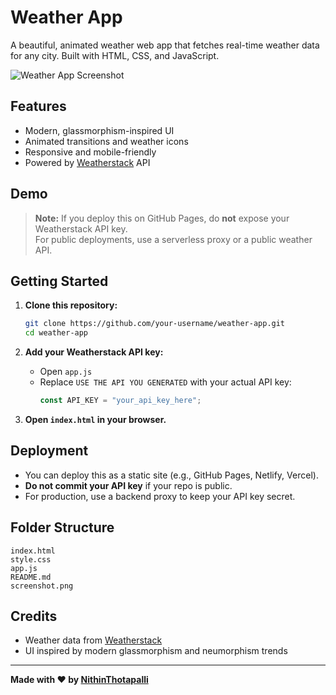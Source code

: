 # Weather App

A beautiful, animated weather web app that fetches real-time weather data for any city. Built with HTML, CSS, and JavaScript.

![Weather App Screenshot](screenshot.png)

## Features

- Modern, glassmorphism-inspired UI
- Animated transitions and weather icons
- Responsive and mobile-friendly
- Powered by [Weatherstack](https://weatherstack.com/) API

## Demo

> **Note:** If you deploy this on GitHub Pages, do **not** expose your Weatherstack API key.  
> For public deployments, use a serverless proxy or a public weather API.

## Getting Started

1. **Clone this repository:**
    ```sh
    git clone https://github.com/your-username/weather-app.git
    cd weather-app
    ```

2. **Add your Weatherstack API key:**
    - Open `app.js`
    - Replace `USE THE API YOU GENERATED` with your actual API key:
      ```js
      const API_KEY = "your_api_key_here";
      ```

3. **Open `index.html` in your browser.**

## Deployment

- You can deploy this as a static site (e.g., GitHub Pages, Netlify, Vercel).
- **Do not commit your API key** if your repo is public.
- For production, use a backend proxy to keep your API key secret.

## Folder Structure

```
index.html
style.css
app.js
README.md
screenshot.png
```

## Credits

- Weather data from [Weatherstack](https://weatherstack.com/)
- UI inspired by modern glassmorphism and neumorphism trends

---

**Made with ❤️ by [NithinThotapalli](https://github.com/your-username)**
